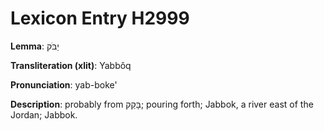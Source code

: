 # Lexicon Entry H2999

**Lemma**: יַבֹּק

**Transliteration (xlit)**: Yabbôq

**Pronunciation**: yab-boke'

**Description**:
probably from בָּקַק; pouring forth; Jabbok, a river east of the Jordan; Jabbok.
